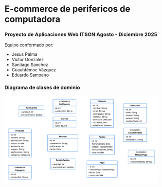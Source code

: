 # E-commerce de perifericos de computadora #
### Proyecto de Aplicaciones Web ITSON Agosto - Diciembre 2025 ###
Equipo conformado por:<br>
- Jesus Palma<br>
- Victor Gonzalez<br>
- Santiago Sanchez<br>
- Cuauhtémoc Vázquez<br>
- Eduardo Samoano<br>

### Diagrama de clases de dominio ###
![Diagrama de Clases](/gitAssets/Diagrama%20de%20clases%20de%20dominio%20(Proyecto%20Final).png)
